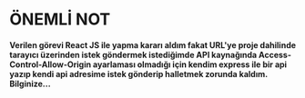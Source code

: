 # ÖNEMLİ NOT
#### Verilen görevi React JS ile yapma kararı aldım fakat URL'ye proje dahilinde tarayıcı üzerinden istek göndermek istediğimde API kaynağında Access-Control-Allow-Origin ayarlaması olmadığı için kendim express ile bir api yazıp kendi api adresime istek gönderip halletmek zorunda kaldım. Bilginize...

